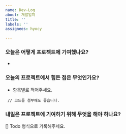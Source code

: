 ```yaml
---
name: Dev-Log
about: 개발일지
title: ''
labels: ''
assignees: hyocy

---
```


### 오늘은 어떻게 프로젝트에 기여했나요?
 -
### 오늘의 프로젝트에서 힘든 점은 무엇인가요?
 - 항목별로 적어주세요.
 ```
  // 코드를 첨부해도 좋습니다.
 ```
### 내일은 프로젝트에 기여하기 위해 무엇을 해야 하나요?
 [] Todo 형식으로 기록해주세요.
